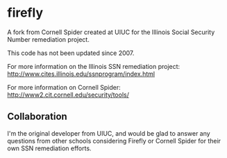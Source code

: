 firefly
=======

A fork from  Cornell Spider created at UIUC for the Illinois Social Security Number remediation project.

This code has not been updated since 2007.

For more information on the Illinois SSN remediation project:
http://www.cites.illinois.edu/ssnprogram/index.html

For more information on Cornell Spider:
http://www2.cit.cornell.edu/security/tools/

Collaboration
-------------
I'm the original developer from UIUC, and would be glad to answer any questions from other schools considering Firefly or Cornell Spider for their own SSN remediation efforts.
